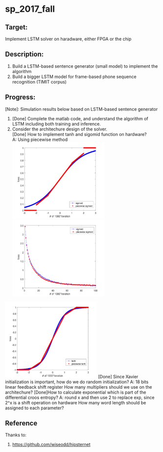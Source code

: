 # sp_2017_fall
## Target:
Implement LSTM solver on haradware, either FPGA or the chip
## Description:
1. Build a LSTM-based sentence generator (small model) to implement the algorithm
2. Build a bigger LSTM model for frame-based phone sequence recognition (TIMIT corpus)
## Progress:
[Note]: Simulation results below based on LSTM-based sentence generator
1. [Done] Complete the matlab code, and understand the algorithm of LSTM including both training and inference.  
2. Consider the architechure design of the solver.  
[Done] How to implement tanh and sigomid function on hardware?  
A: Using piecewise method  
<img src=https://github.com/02stevenyang850527/sp_2017_fall/blob/master/pic/sigmoid.png alt="sigmoid" width=300 height=250><img src=https://github.com/02stevenyang850527/sp_2017_fall/blob/master/pic/sigmoid_sim.png alt="sigmoid_sim" width=300 height=250>  
<img src=https://github.com/02stevenyang850527/sp_2017_fall/blob/master/pic/tanh.png alt=tanh width=300 height=250>
[Done] Since Xavier initialization is important, how do we do random initialization?  
A: 18 bits linear feedback shift register  
How many multipliers should we use on the architechure?   
[Done]How to calculate exponential which is part of the differential croos entropy?  
A: round x and then use 2 to replace exp, since 2^x is a shift operation on hardware  
How many word length should be assigned to each parameter?

## Reference
Thanks to:  
1.  <https://github.com/wiseodd/hipsternet>
